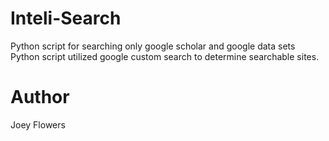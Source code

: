 # Inteli-Search
Python script for searching only google scholar and google data sets
<br>
Python script utilized google custom search to determine searchable sites. 
<br>
# Author
Joey Flowers
